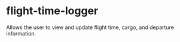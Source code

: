 # flight-time-logger
Allows the user to view and update flight time, cargo, and departure information.
